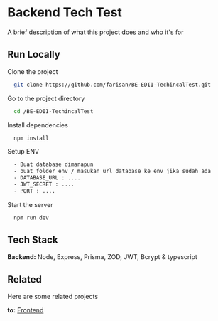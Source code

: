 
# Backend Tech Test

A brief description of what this project does and who it's for


## Run Locally

Clone the project

```bash
  git clone https://github.com/farisan/BE-EDII-TechincalTest.git
```

Go to the project directory

```bash
  cd /BE-EDII-TechincalTest
```

Install dependencies

```bash
  npm install
```

Setup ENV

```bash
  - Buat database dimanapun
  - buat folder env / masukan url database ke env jika sudah ada
  - DATABASE_URL : ....
  - JWT_SECRET : ....
  - PORT : ....
```

Start the server

```bash
  npm run dev
```


## Tech Stack

**Backend:** Node, Express, Prisma, ZOD, JWT, Bcrypt & typescript



## Related

Here are some related projects

**to:** [Frontend](https://github.com/farisan/FE-EDII-TechincalTest.git)

